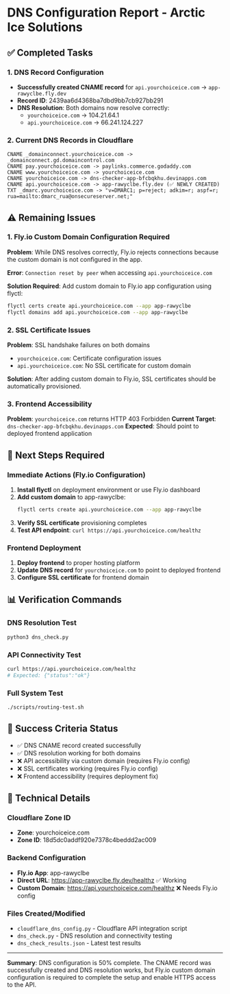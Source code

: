 # DNS Configuration Report - Arctic Ice Solutions

## ✅ Completed Tasks

### 1. DNS Record Configuration
- **Successfully created CNAME record** for `api.yourchoiceice.com` → `app-rawyclbe.fly.dev`
- **Record ID**: 2439aa6d4368ba7dbd9bb7cb927bb291
- **DNS Resolution**: Both domains now resolve correctly:
  - `yourchoiceice.com` → 104.21.64.1
  - `api.yourchoiceice.com` → 66.241.124.227

### 2. Current DNS Records in Cloudflare
```
CNAME _domainconnect.yourchoiceice.com -> _domainconnect.gd.domaincontrol.com
CNAME pay.yourchoiceice.com -> paylinks.commerce.godaddy.com
CNAME www.yourchoiceice.com -> yourchoiceice.com
CNAME yourchoiceice.com -> dns-checker-app-bfcbqkhu.devinapps.com
CNAME api.yourchoiceice.com -> app-rawyclbe.fly.dev (✅ NEWLY CREATED)
TXT _dmarc.yourchoiceice.com -> "v=DMARC1; p=reject; adkim=r; aspf=r; rua=mailto:dmarc_rua@onsecureserver.net;"
```

## ⚠️ Remaining Issues

### 1. Fly.io Custom Domain Configuration Required
**Problem**: While DNS resolves correctly, Fly.io rejects connections because the custom domain is not configured in the app.

**Error**: `Connection reset by peer` when accessing `api.yourchoiceice.com`

**Solution Required**: Add custom domain to Fly.io app configuration using flyctl:
```bash
flyctl certs create api.yourchoiceice.com --app app-rawyclbe
flyctl domains add api.yourchoiceice.com --app app-rawyclbe
```

### 2. SSL Certificate Issues
**Problem**: SSL handshake failures on both domains
- `yourchoiceice.com`: Certificate configuration issues
- `api.yourchoiceice.com`: No SSL certificate for custom domain

**Solution**: After adding custom domain to Fly.io, SSL certificates should be automatically provisioned.

### 3. Frontend Accessibility
**Problem**: `yourchoiceice.com` returns HTTP 403 Forbidden
**Current Target**: `dns-checker-app-bfcbqkhu.devinapps.com`
**Expected**: Should point to deployed frontend application

## 🔧 Next Steps Required

### Immediate Actions (Fly.io Configuration)
1. **Install flyctl** on deployment environment or use Fly.io dashboard
2. **Add custom domain** to app-rawyclbe:
   ```bash
   flyctl certs create api.yourchoiceice.com --app app-rawyclbe
   ```
3. **Verify SSL certificate** provisioning completes
4. **Test API endpoint**: `curl https://api.yourchoiceice.com/healthz`

### Frontend Deployment
1. **Deploy frontend** to proper hosting platform
2. **Update DNS record** for `yourchoiceice.com` to point to deployed frontend
3. **Configure SSL certificate** for frontend domain

## 📊 Verification Commands

### DNS Resolution Test
```bash
python3 dns_check.py
```

### API Connectivity Test
```bash
curl https://api.yourchoiceice.com/healthz
# Expected: {"status":"ok"}
```

### Full System Test
```bash
./scripts/routing-test.sh
```

## 🎯 Success Criteria Status

- ✅ DNS CNAME record created successfully
- ✅ DNS resolution working for both domains
- ❌ API accessibility via custom domain (requires Fly.io config)
- ❌ SSL certificates working (requires Fly.io config)
- ❌ Frontend accessibility (requires deployment fix)

## 📝 Technical Details

### Cloudflare Zone ID
- **Zone**: yourchoiceice.com
- **Zone ID**: 18d5dc0addf920e7378c4beddd2ac009

### Backend Configuration
- **Fly.io App**: app-rawyclbe
- **Direct URL**: https://app-rawyclbe.fly.dev/healthz ✅ Working
- **Custom Domain**: https://api.yourchoiceice.com/healthz ❌ Needs Fly.io config

### Files Created/Modified
- `cloudflare_dns_config.py` - Cloudflare API integration script
- `dns_check.py` - DNS resolution and connectivity testing
- `dns_check_results.json` - Latest test results

---

**Summary**: DNS configuration is 50% complete. The CNAME record was successfully created and DNS resolution works, but Fly.io custom domain configuration is required to complete the setup and enable HTTPS access to the API.
